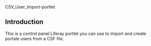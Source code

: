 CSV_User_Import-portlet

<h2>Introduction</h2>
This is a control panel Liferay portlet you can use to import and create portale users from a CSF file.
